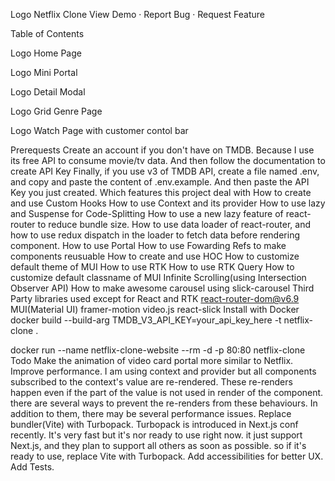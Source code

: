 Logo
Netflix Clone
View Demo · Report Bug · Request Feature

Table of Contents

Logo
Home Page

Logo
Mini Portal

Logo
Detail Modal

Logo
Grid Genre Page

Logo
Watch Page with customer contol bar

Prerequests
Create an account if you don't have on TMDB. Because I use its free API to consume movie/tv data.
And then follow the documentation to create API Key
Finally, if you use v3 of TMDB API, create a file named .env, and copy and paste the content of .env.example. And then paste the API Key you just created.
Which features this project deal with
How to create and use Custom Hooks
How to use Context and its provider
How to use lazy and Suspense for Code-Splitting
How to use a new lazy feature of react-router to reduce bundle size.
How to use data loader of react-router, and how to use redux dispatch in the loader to fetch data before rendering component.
How to use Portal
How to use Fowarding Refs to make components reusuable
How to create and use HOC
How to customize default theme of MUI
How to use RTK
How to use RTK Query
How to customize default classname of MUI
Infinite Scrolling(using Intersection Observer API)
How to make awesome carousel using slick-carousel
Third Party libraries used except for React and RTK
react-router-dom@v6.9
MUI(Material UI)
framer-motion
video.js
react-slick
Install with Docker
docker build --build-arg TMDB_V3_API_KEY=your_api_key_here -t netflix-clone .

docker run --name netflix-clone-website --rm -d -p 80:80 netflix-clone
Todo
Make the animation of video card portal more similar to Netflix.
Improve performance. I am using context and provider but all components subscribed to the context's value are re-rendered. These re-renders happen even if the part of the value is not used in render of the component. there are several ways to prevent the re-renders from these behaviours. In addition to them, there may be several performance issues.
Replace bundler(Vite) with Turbopack. Turbopack is introduced in Next.js conf recently. It's very fast but it's nor ready to use right now. it just support Next.js, and they plan to support all others as soon as possible. so if it's ready to use, replace Vite with Turbopack.
Add accessibilities for better UX.
Add Tests.

